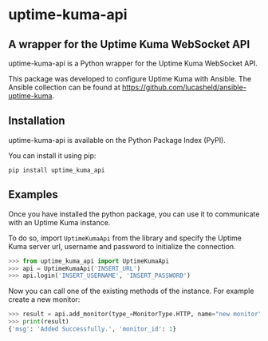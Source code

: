 # uptime-kuma-api

A wrapper for the Uptime Kuma WebSocket API
---
uptime-kuma-api is a Python wrapper for the Uptime Kuma WebSocket API.

This package was developed to configure Uptime Kuma with Ansible. The Ansible collection can be found at https://github.com/lucasheld/ansible-uptime-kuma.

Installation
---
uptime-kuma-api is available on the Python Package Index (PyPI).

You can install it using pip:

```
pip install uptime_kuma_api
```

Examples
---
Once you have installed the python package, you can use it to communicate with an Uptime Kuma instance.

To do so, import `UptimeKumaApi` from the library and specify the Uptime Kuma server url, username and password to initialize the connection.

```python
>>> from uptime_kuma_api import UptimeKumaApi
>>> api = UptimeKumaApi('INSERT_URL')
>>> api.login('INSERT_USERNAME', 'INSERT_PASSWORD')
```

Now you can call one of the existing methods of the instance. For example create a new monitor:

```python
>>> result = api.add_monitor(type_=MonitorType.HTTP, name="new monitor", url="http://192.168.1.1")
>>> print(result)
{'msg': 'Added Successfully.', 'monitor_id': 1}
```
